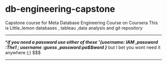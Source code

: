 # db-engineering-capstone
Capstone course for Meta Database Engineering Course on Coursera
This is  Little_lemon databases , tableau ,data analysis and git repository 
 
************************************************************************************************************************************************
****if you need a password use either of these '{username: IAM ,password :The1 ; username :guess ,password:pa$$word }*** but I bet you wont need it anywhere  (;)
$$$
************************************************************************************************************************************************
